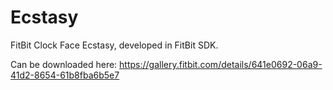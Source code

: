 # Ecstasy
FitBit Clock Face Ecstasy, developed in FitBit SDK.

Can be downloaded here:
https://gallery.fitbit.com/details/641e0692-06a9-41d2-8654-61b8fba6b5e7
